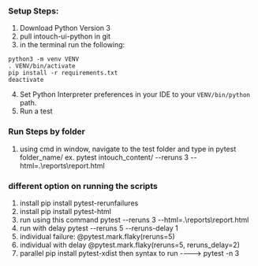### Setup Steps:
1. Download Python Version 3 
2. pull intouch-ui-python in git
3. in the terminal run the following: 
```
python3 -m venv VENV
. VENV/bin/activate
pip install -r requirements.txt 
deactivate
```
4. Set Python Interpreter preferences in your IDE to your `VENV/bin/python` path.
3. Run a test

### Run Steps by folder
1. using cmd in window, navigate to the test folder and type in pytest folder_name/
ex. pytest intouch_content/ --reruns 3 --html=.\reports\report.html

### different option on running the scripts
1. install pip install pytest-rerunfailures
2. install pip install pytest-html
2. run using this command pytest --reruns 3 --html=.\reports\report.html
3. run with delay pytest --reruns 5 --reruns-delay 1
4. individual failure: @pytest.mark.flaky(reruns=5)
5. individual with delay @pytest.mark.flaky(reruns=5, reruns_delay=2)
6. parallel pip install pytest-xdist then syntax to run ----> pytest -n 3
